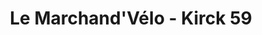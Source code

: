 ---
title: "Le Marchand'Vélo - Kirck 59"
url: /bruille-lez-marchiennes/le-marchandvelo-kirck-59/
shop: vélo
---